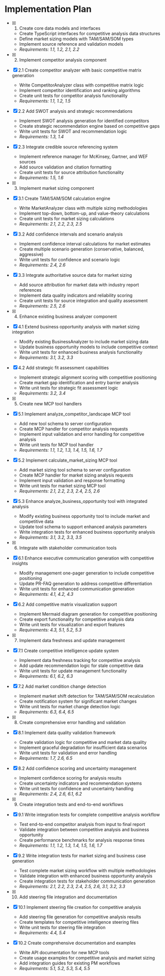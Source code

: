 # Implementation Plan

- [x] 1. Create core data models and interfaces
  - Create TypeScript interfaces for competitive analysis data structures
  - Define market sizing models with TAM/SAM/SOM types
  - Implement source reference and validation models
  - _Requirements: 1.1, 1.2, 2.1, 2.2_

- [x] 2. Implement competitor analysis component
- [x] 2.1 Create competitor analyzer with basic competitive matrix generation
  - Write CompetitorAnalyzer class with competitive matrix logic
  - Implement competitor identification and ranking algorithms
  - Create unit tests for competitor analysis functionality
  - _Requirements: 1.1, 1.2, 1.5_

- [x] 2.2 Add SWOT analysis and strategic recommendations
  - Implement SWOT analysis generation for identified competitors
  - Create strategic recommendation engine based on competitive gaps
  - Write unit tests for SWOT and recommendation logic
  - _Requirements: 1.3, 1.4_

- [x] 2.3 Integrate credible source referencing system
  - Implement reference manager for McKinsey, Gartner, and WEF sources
  - Add source validation and citation formatting
  - Create unit tests for source attribution functionality
  - _Requirements: 1.5, 1.6_

- [x] 3. Implement market sizing component
- [x] 3.1 Create TAM/SAM/SOM calculation engine
  - Write MarketAnalyzer class with multiple sizing methodologies
  - Implement top-down, bottom-up, and value-theory calculations
  - Create unit tests for market sizing calculations
  - _Requirements: 2.1, 2.2, 2.3, 2.5_

- [x] 3.2 Add confidence intervals and scenario analysis
  - Implement confidence interval calculations for market estimates
  - Create multiple scenario generation (conservative, balanced, aggressive)
  - Write unit tests for confidence and scenario logic
  - _Requirements: 2.4, 2.6_

- [x] 3.3 Integrate authoritative source data for market sizing
  - Add source attribution for market data with industry report references
  - Implement data quality indicators and reliability scoring
  - Create unit tests for source integration and quality assessment
  - _Requirements: 2.5, 2.6_

- [x] 4. Enhance existing business analyzer component
- [x] 4.1 Extend business opportunity analysis with market sizing integration
  - Modify existing BusinessAnalyzer to include market sizing data
  - Update business opportunity models to include competitive context
  - Write unit tests for enhanced business analysis functionality
  - _Requirements: 3.1, 3.2, 3.3_

- [x] 4.2 Add strategic fit assessment capabilities
  - Implement strategic alignment scoring with competitive positioning
  - Create market gap identification and entry barrier analysis
  - Write unit tests for strategic fit assessment logic
  - _Requirements: 3.2, 3.4_

- [x] 5. Create new MCP tool handlers
- [x] 5.1 Implement analyze_competitor_landscape MCP tool
  - Add new tool schema to server configuration
  - Create MCP handler for competitor analysis requests
  - Implement input validation and error handling for competitive analysis
  - Write unit tests for MCP tool handler
  - _Requirements: 1.1, 1.2, 1.3, 1.4, 1.5, 1.6, 1.7_

- [x] 5.2 Implement calculate_market_sizing MCP tool
  - Add market sizing tool schema to server configuration
  - Create MCP handler for market sizing analysis requests
  - Implement input validation and response formatting
  - Write unit tests for market sizing MCP tool
  - _Requirements: 2.1, 2.2, 2.3, 2.4, 2.5, 2.6_

- [x] 5.3 Enhance analyze_business_opportunity tool with integrated analysis
  - Modify existing business opportunity tool to include market and competitive data
  - Update tool schema to support enhanced analysis parameters
  - Write integration tests for enhanced business opportunity analysis
  - _Requirements: 3.1, 3.2, 3.3, 3.5_

- [x] 6. Integrate with stakeholder communication tools
- [x] 6.1 Enhance executive communication generation with competitive insights
  - Modify management one-pager generation to include competitive positioning
  - Update PR-FAQ generation to address competitive differentiation
  - Write unit tests for enhanced communication generation
  - _Requirements: 4.1, 4.2, 4.3_

- [x] 6.2 Add competitive matrix visualization support
  - Implement Mermaid diagram generation for competitive positioning
  - Create export functionality for competitive analysis data
  - Write unit tests for visualization and export features
  - _Requirements: 4.3, 5.1, 5.2, 5.3_

- [x] 7. Implement data freshness and update management
- [x] 7.1 Create competitive intelligence update system
  - Implement data freshness tracking for competitive analysis
  - Add update recommendation logic for stale competitive data
  - Write unit tests for update management functionality
  - _Requirements: 6.1, 6.2, 6.3_

- [x] 7.2 Add market condition change detection
  - Implement market shift detection for TAM/SAM/SOM recalculation
  - Create notification system for significant market changes
  - Write unit tests for market change detection logic
  - _Requirements: 6.3, 6.4, 6.5_

- [x] 8. Create comprehensive error handling and validation
- [x] 8.1 Implement data quality validation framework
  - Create validation logic for competitive and market data quality
  - Implement graceful degradation for insufficient data scenarios
  - Write unit tests for validation and error handling
  - _Requirements: 1.7, 2.6, 6.5_

- [x] 8.2 Add confidence scoring and uncertainty management
  - Implement confidence scoring for analysis results
  - Create uncertainty indicators and recommendation systems
  - Write unit tests for confidence and uncertainty handling
  - _Requirements: 2.4, 2.6, 6.1, 6.2_

- [x] 9. Create integration tests and end-to-end workflows
- [x] 9.1 Write integration tests for complete competitive analysis workflow
  - Test end-to-end competitor analysis from input to final report
  - Validate integration between competitive analysis and business opportunity
  - Create performance benchmarks for analysis response times
  - _Requirements: 1.1, 1.2, 1.3, 1.4, 1.5, 1.6, 1.7_

- [x] 9.2 Write integration tests for market sizing and business case generation
  - Test complete market sizing workflow with multiple methodologies
  - Validate integration with enhanced business opportunity analysis
  - Create integration tests for stakeholder communication generation
  - _Requirements: 2.1, 2.2, 2.3, 2.4, 2.5, 2.6, 3.1, 3.2, 3.3_

- [x] 10. Add steering file integration and documentation
- [x] 10.1 Implement steering file creation for competitive analysis
  - Add steering file generation for competitive analysis results
  - Create templates for competitive intelligence steering files
  - Write unit tests for steering file integration
  - _Requirements: 4.4, 5.4_

- [x] 10.2 Create comprehensive documentation and examples
  - Write API documentation for new MCP tools
  - Create usage examples for competitive analysis and market sizing
  - Add integration guides for existing PM workflows
  - _Requirements: 5.1, 5.2, 5.3, 5.4, 5.5_
